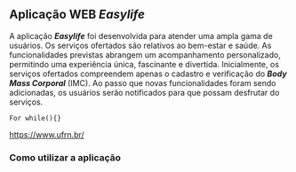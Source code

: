 ## Aplicação WEB *Easylife*

A aplicação ***Easylife*** foi desenvolvida para atender uma ampla gama de usuários. Os serviços ofertados são relativos ao bem-estar e saúde. As funcionalidades previstas abrangem um acompanhamento personalizado, permitindo uma experiência única, fascinante e divertida. Inicialmente, os serviços ofertados compreendem apenas o cadastro e verificação do ***Body Mass Corporal*** (IMC). Ao passo que novas funcionalidades foram sendo adicionadas, os usuários serão notificados para que possam desfrutar do serviços.



`For while(){}`


https://www.ufrn.br/

### Como utilizar a aplicação 
